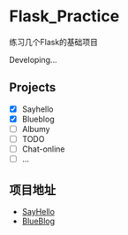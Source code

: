 #   Flask_Practice

练习几个Flask的基础项目

Developing...

##  Projects

 - [x] Sayhello
 - [x]  Blueblog
 - [ ]  Albumy
 - [ ]  TODO
 - [ ]  Chat-online
 - [ ]  ...

##  项目地址

- [SayHello](#sayhello)
- [BlueBlog](#blueblog)
